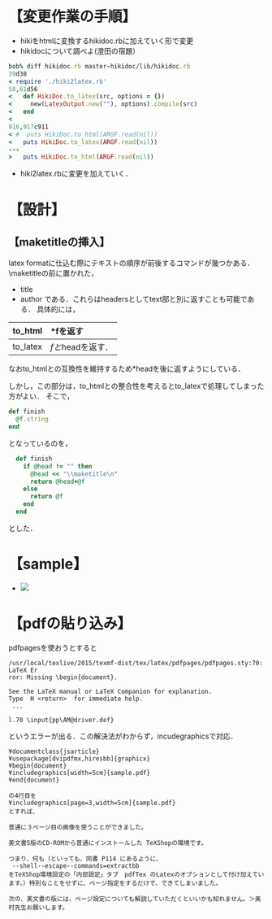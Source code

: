 # 【変更作業の手順】
- hikiをhtmlに変換するhikidoc.rbに加えていく形で変更
- hikidocについて調べよ(澄田の宿題）

```ruby
bob% diff hikidoc.rb master-hikidoc/lib/hikidoc.rb 
39d38
< require './hiki2latex.rb'
58,61d56
<   def HikiDoc.to_latex(src, options = {})
<     new(LatexOutput.new(""), options).compile(src)
<   end
< 
916,917c911
< #  puts HikiDoc.to_html(ARGF.read(nil))
<   puts HikiDoc.to_latex(ARGF.read(nil))
---
>   puts HikiDoc.to_html(ARGF.read(nil))
```

- hiki2latex.rbに変更を加えていく．
# 【設計】
## 【maketitleの挿入】
latex formatに仕込む際にテキストの順序が前後するコマンドが幾つかある．
\\maketitleの前に置かれた，
- title
- author
である．これらはheadersとしてtext部と別に返すことも可能である．
具体的には，

| to_html | *fを返す|
|:----|:----|
| to_latex | *fと*headを返す．|

なおto_htmlとの互換性を維持するため*headを後に返すようにしている．

しかし，この部分は，to_htmlとの整合性を考えるとto_latexで処理してしまった方がよい．
そこで，

```ruby
def finish
  @f.string
end
```
となっているのを，

```ruby
  def finish
    if @head != "" then
      @head << "\\maketitle\n"
      return @head+@f
    else
      return @f
    end
  end
```
とした．

# 【sample】
- ![](Jihou15)

# 【pdfの貼り込み】
pdfpagesを使おうとすると

```
/usr/local/texlive/2015/texmf-dist/tex/latex/pdfpages/pdfpages.sty:70: LaTeX Er
ror: Missing \begin{document}.

See the LaTeX manual or LaTeX Companion for explanation.
Type  H <return>  for immediate help.
 ...                                              
                                                  
l.70 \input{pp\AM@driver.def}
```
というエラーが出る．この解決法がわからず，incudegraphicsで対応．

```
¥documentclass{jsarticle}
¥usepackage[dvipdfmx,hiresbb]{graphicx}
¥begin{document}
¥includegraphics[width=5cm]{sample.pdf}
¥end{document}

の4行目を
¥includegraphics[page=3,width=5cm]{sample.pdf}
とすれば、

普通に３ページ目の画像を使うことができました。

美文書5版のCD-ROMから普通にインストールした TeXShopの環境です。

つまり、何も（といっても、同書 P114 にあるように、
 --shell--escape--commands=extractbb 
をTeXShop環境設定の「内部設定」タブ　pdfTex のLatexのオプションとして付け加えています。）特別なことをせずに、ページ指定をするだけで、できてしまいました。

次の、美文書の版には、ページ設定についても解説していただくといいかも知れません。＞奥村先生お願いします。
```
